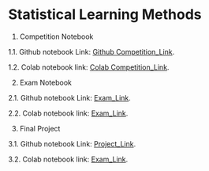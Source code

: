 # Statistical Learning Methods

1. Competition Notebook

1.1. Github notebook Link: 
[Github Competition_Link](https://erickunix.github.io/slm/).

1.2. Colab notebook link: 
[Colab Competition_Link](https://erickunix.github.io/slm/).

2. Exam Notebook

2.1. Github notebook Link: 
[Exam_Link](https://erickunix.github.io/slm/).

2.2. Colab notebook link: 
[Exam_Link](https://erickunix.github.io/slm/).

3. Final Project 

3.1. Github notebook Link: 
[Project_Link](https://erickunix.github.io/slm/).

3.2. Colab notebook link: 
[Exam_Link](https://erickunix.github.io/slm/).

